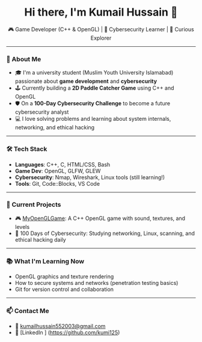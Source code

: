 <h1 align="center">Hi there, I'm Kumail Hussain 👋</h1>

<p align="center">
  🎮 Game Developer (C++ & OpenGL) | 🔐 Cybersecurity Learner | 🧠 Curious Explorer  
</p>

---

### 🚀 About Me
- 🎓 I'm a university student (Muslim Youth University Islamabad) passionate about **game development** and **cybersecurity**
- 🕹️ Currently building a **2D Paddle Catcher Game** using C++ and OpenGL  
- 🛡️ On a **100-Day Cybersecurity Challenge** to become a future cybersecurity analyst
- 💻 I love solving problems and learning about system internals, networking, and ethical hacking

---

### 🛠️ Tech Stack
- **Languages**: C++, C, HTML/CSS, Bash
- **Game Dev**: OpenGL, GLFW, GLEW
- **Cybersecurity**: Nmap, Wireshark, Linux tools (still learning!)
- **Tools**: Git, Code::Blocks, VS Code

---

### 🎯 Current Projects
- 🎮 [MyOpenGLGame](https://github.com/kumi125/MyOpenGLGame): A C++ OpenGL game with sound, textures, and levels
- 🔐 100 Days of Cybersecurity: Studying networking, Linux, scanning, and ethical hacking daily

---

### 📚 What I'm Learning Now
- OpenGL graphics and texture rendering
- How to secure systems and networks (penetration testing basics)
- Git for version control and collaboration

---

### 📫 Contact Me
- 📧 kumailhussain552003@gmail.com 
- 💼 [LinkedIn ] (https://github.com/kumi125)
  
